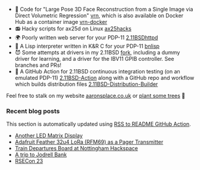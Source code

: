 - 🤡 Code for "Large Pose 3D Face Reconstruction from a Single Image
  via Direct Volumetric Regression"
  [vrn](https://github.com/AaronJackson/vrn), which is also available
  on Docker Hub as a container image
  [vrn-docker](https://github.com/AaronJackson/vrn-docker)
- 📻 Hacky scripts for ax25d on Linux
  [ax25hacks](https://github.com/AaronJackson/ax25hacks)
- 🌍 Poorly written web server for your PDP-11
  [2.11BSDhttpd](https://github.com/AaronJackson/2.11BSDhttpd)
- 🐍 A Lisp interpreter written in K&R C for your PDP-11
  [bnlisp](https://github.com/AaronJackson/bnlisp)
- 😈 Some attempts at drivers in my 2.11BSD
  [fork](https://github.com/AaronJackson/2.11BSD), including a dummy
  driver for learning, and a driver for the IBV11 GPIB controller. See
  branches and PRs!
- 🤖 A GitHub Action for 2.11BSD continuous integration testing (on an
  emulated PDP-11)
  [2.11BSD-Action](https://github.com/AaronJackson/2.11BSD-Action) along 
  with a GitHub repo and workflow which builds distribution files
  [2.11BSD-Distribution-Builder](https://github.com/AaronJackson/2.11BSD-Distribution-Builder)

Feel free to stalk on my website
[aaronsplace.co.uk](http://aaronsplace.co.uk)
or [plant some trees](https://ecologi.com/aaronjackson?r=60ba3335dc24a022bb3f46dc) 🌳


### Recent blog posts

This section is automatically updated using [RSS to README GitHub Action](https://github.com/JasonEtco/rss-to-readme).

<!--START_SECTION:feed-->
* [Another LED Matrix Display](http:&#x2F;&#x2F;aaronsplace.co.uk&#x2F;blog&#x2F;2024-05-26-laser-display.html)
* [Adafruit Feather 32u4 LoRa (RFM69) as a Pager Transmitter](http:&#x2F;&#x2F;aaronsplace.co.uk&#x2F;blog&#x2F;2024-03-30-adafruit-feather-32u4-lora-board-sending-pagers-pocsag.html)
* [Train Departures Board at Nottingham Hackspace](http:&#x2F;&#x2F;aaronsplace.co.uk&#x2F;blog&#x2F;2024-03-02-train-departures-display.html)
* [A trip to Jodrell Bank](http:&#x2F;&#x2F;aaronsplace.co.uk&#x2F;blog&#x2F;2023-11-25-jodrell-bank.html)
* [RSECon 23](http:&#x2F;&#x2F;aaronsplace.co.uk&#x2F;blog&#x2F;2023-10-26-rsecon2023.html)
<!--END_SECTION:feed-->
